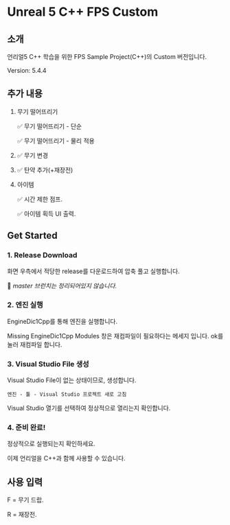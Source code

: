 # Unreal 5 C++ FPS Custom

## 소개

언리얼5 C++ 학습을 위한 FPS Sample Project(C++)의 Custom 버전입니다.

Version: 5.4.4

## 추가 내용

1. 무기 떨어뜨리기

    ✅ 무기 떨어뜨리기 - 단순

    ✅ 무기 떨어뜨리기 - 물리 적용
    
1. ✅ 무기 변경

1. ✅ 탄약 추가(+재장전)

1. 아이템

    ✅ 시간 제한 점프.

    ✅ 아이템 획득 UI 출력.

## Get Started

### 1. Release Download

화면 우측에서 적당한 release를 다운로드하여 압축 풀고 실행합니다.

🙌 _master 브런치는 정리되어있지 않습니다._

### 2. 엔진 실행

EngineDic1Cpp를 통해 엔진을 실행합니다.

Missing EngineDic1Cpp Modules 창은 재컴파일이 필요하다는 메세지 입니다. ok를 눌러 재컴파일 합니다.

### 3. Visual Studio File 생성

Visual Studio File이 없는 상태이므로, 생성합니다.

    엔진 - 툴 - Visual Studio 프로젝트 새로 고침

Visual Studio 열기를 선택하여 정상적으로 열리는지 확인합니다.

### 4. 준비 완료!

정상적으로 실행되는지 확인하세요.

이제 언리얼을 C++과 함께 사용할 수 있습니다.

## 사용 입력

F = 무기 드랍.

R = 재장전.